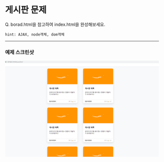 # 게시판 문제

<p>
    Q. borad.html을 참고하여 index.html을 완성해보세요. 

    hint: AJAX, node객체, dom객체
</p>
<hr>

### 예제 스크린샷
<img src="assets/img/capture.png"/>